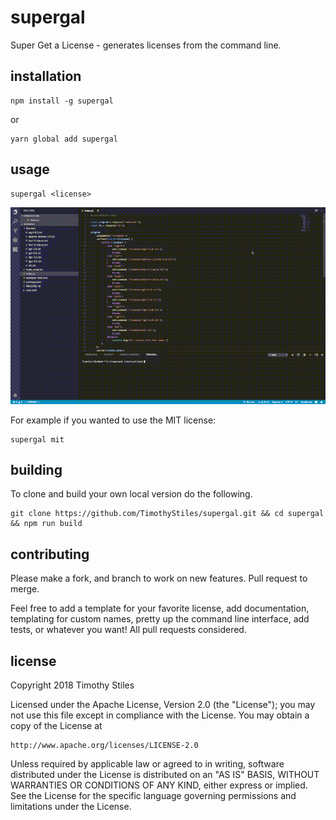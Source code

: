 # supergal
Super Get a License - generates licenses from the command line.


## installation

```
npm install -g supergal
```

or

```
yarn global add supergal
```

## usage

```
supergal <license> 
```

![Usage gif](resources/usage.gif)


For example if you wanted to use the MIT license:
```
supergal mit
```

## building

To clone and build your own local version do the following.

```
git clone https://github.com/TimothyStiles/supergal.git && cd supergal && npm run build
```

## contributing
Please make a fork, and branch to work on new features. Pull request to merge.

Feel free to add a template for your favorite license, add documentation, templating for custom names, pretty up the command line interface, add tests, or whatever you want! All pull requests considered.

## license

Copyright 2018 Timothy Stiles

Licensed under the Apache License, Version 2.0 (the "License");
you may not use this file except in compliance with the License.
You may obtain a copy of the License at

    http://www.apache.org/licenses/LICENSE-2.0

Unless required by applicable law or agreed to in writing, software
distributed under the License is distributed on an "AS IS" BASIS,
WITHOUT WARRANTIES OR CONDITIONS OF ANY KIND, either express or implied.
See the License for the specific language governing permissions and
limitations under the License.